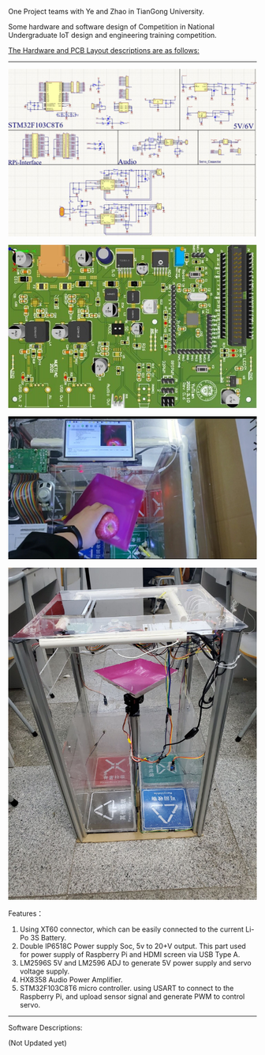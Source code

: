 One Project teams with Ye and Zhao in TianGong University.

Some hardware and software design of Competition in National Undergraduate IoT design and engineering training competition.

<u>The Hardware and PCB Layout descriptions are as follows:</u>

------

![image](https://github.com/Entropy-O/picgo/blob/master/img/2.jpg)

![image](https://github.com/Entropy-O/picgo/blob/master/img/PCB%20Layout.jpg)

![image](https://github.com/Entropy-O/picgo/blob/master/img/Screenshot_2021-04-27-22-07-57-38.jpg)

![image](https://github.com/Entropy-O/picgo/blob/master/img/Cache_-44fd39189b478d74..jpg)

Features：

1. Using XT60 connector, which can be easily connected to the current Li-Po 3S Battery.
2. Double IP6518C Power supply Soc, 5v to 20+V output. This part used for power supply of Raspberry Pi and HDMI screen via USB Type A.
3. LM2596S 5V and LM2596 ADJ to generate 5V power supply and servo voltage supply.
4. HX8358 Audio Power Amplifier.
5. STM32F103C8T6 micro controller. using USART to connect to the Raspberry Pi, and upload sensor signal and generate PWM to control servo.

------

Software Descriptions:

(Not Updated yet)
